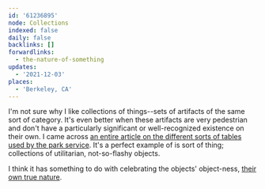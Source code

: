 ```yaml
---
id: '61236895'
node: Collections
indexed: false
daily: false
backlinks: []
forwardlinks:
  - the-nature-of-something
updates:
  - '2021-12-03'
places:
  - 'Berkeley, CA'
---
```

I'm not sure why I like collections of things--sets of artifacts of the same sort of category. It's even better when these artifacts are very pedestrian and don't have a particularly significant or well-recognized existence on their own. I came across [an entire article on the different sorts of tables used by the park service](http://npshistory.com/publications/park_structures_facilities/secg.htm). It's a perfect example of is sort of thing; collections of utilitarian, not-so-flashy objects.

I think it has something to do with celebrating the objects' object-ness, [their own true nature](the-nature-of-something.md). 
